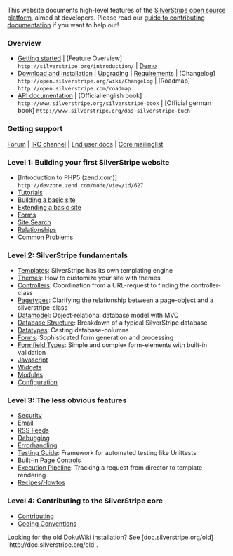 This website documents high-level features of the [SilverStripe open source platform](http://www.silverstripe.org), aimed
at developers.
Please read our [guide to contributing documentation](misc/contributing#writing-documentation) if you want to help out!

### Overview

 * [Getting started](http://silverstripe.org/getting-started/) | [Feature Overview] `http://silverstripe.org/introduction/` | [Demo](http://demo.silverstripe.org/)
 * [Download and Installation](installation/) | [Upgrading](/installation/upgrading) | [Requirements](/installation/server-requirements) | [Changelog] `http://open.silverstripe.org/wiki/ChangeLog` | [Roadmap] `http://open.silverstripe.com/roadmap` 
 * [API documentation](http://api.silverstripe.org/current) | [Official english book] `http://www.silverstripe.org/silverstripe-book` | [Official german book] `http://www.silverstripe.org/das-silverstripe-buch`


###  Getting support

[Forum](http://www.silverstripe.org/forums/) | [IRC channel](https://irc.silverstripe.org) | [End user docs](http://userhelp.silverstripe.com) | [Core mailinglist](https://groups.google.com/forum/#!forum/silverstripe-dev)


### Level 1: Building your first SilverStripe website

 * [Introduction to PHP5 (zend.com)] `http://devzone.zend.com/node/view/id/627`
 *  [Tutorials](tutorials)
   * [Building a basic site](tutorials/building-a-basic-site)
   * [Extending a basic site](tutorials/extending-a-basic-site)
   * [Forms](tutorials/forms)
   * [Site Search](tutorials/site-search)
   * [Relationships](tutorials/dataobject-relationship-management)
 * [Common Problems](installation/common-problems)

### Level 2: SilverStripe fundamentals

*  [Templates](topics/templates): SilverStripe has its own templating engine
*  [Themes](topics/themes): How to customize your site with themes
*  [Controllers](topics/controller): Coordination from a URL-request to finding the controller-class
*  [Pagetypes](topics/page-types): Clarifying the relationship between a page-object and a silverstripe-class
*  [Datamodel](topics/datamodel): Object-relational database model with MVC
*  [Database Structure](reference/database-structure): Breakdown of a typical SilverStripe database
*  [Datatypes](topics/data-types): Casting database-columns
*  [Forms](topics/forms): Sophisticated form generation and processing
*  [Formfield Types](reference/form-field-types): Simple and complex form-elements with built-in validation
*  [Javascript](topics/javascript)
*  [Widgets](topics/widgets)
*  [Modules](topics/modules)
*  [Configuration](topics/configuration)

### Level 3: The less obvious features

*  [Security](topics/security)
*  [Email](topics/email)
*  [RSS Feeds](reference/rssfeed)
*  [Debugging](topics/debugging)
*  [Errorhandling](topics/error-handling)
*  [Testing Guide](topics/testing/): Framework for automated testing like Unittests
*  [Built-in Page Controls](reference/built-in-page-controls)
*  [Execution Pipeline](reference/execution-pipeline): Tracking a request from director to template-rendering
*  [Recipes/Howtos](howto/)

### Level 4: Contributing to the SilverStripe core

* [Contributing](http://www.silverstripe.org/contributing-to-silverstripe/)
* [Coding Conventions](misc/coding-conventions)

<div class="hint" markdown="1">
Looking for the old DokuWiki installation? See [doc.silverstripe.org/old] `http://doc.silverstripe.org/old`.
</div>
